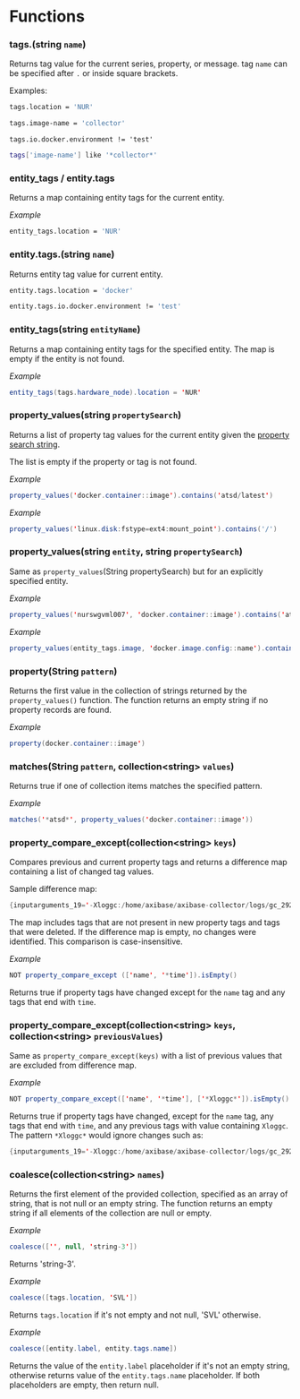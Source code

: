 # Functions

### tags.(string `name`)

Returns tag value for the current series, property, or message. tag `name` can be specified after `.` or inside square brackets.

Examples:

```sh
tags.location = 'NUR'
```

```sh
tags.image-name = 'collector'
```

```
tags.io.docker.environment != 'test'
```

```sh
tags['image-name'] like '*collector*'
```

### entity_tags / entity.tags

Returns a map containing entity tags for the current entity.

_Example_

```sh
entity_tags.location = 'NUR'
```

### entity.tags.(string `name`)

Returns entity tag value for current entity.

```sh
entity.tags.location = 'docker'
```

```sh
entity.tags.io.docker.environment != 'test'
```

### entity_tags(string `entityName`)

Returns a map containing entity tags for the specified entity.
The map is empty if the entity is not found.

_Example_

```java
entity_tags(tags.hardware_node).location = 'NUR'
```

### property_values(string `propertySearch`)

Returns a list of property tag values for the current entity given the [property search string](../property-search-syntax.md).

The list is empty if the property or tag is not found.

_Example_

```java
property_values('docker.container::image').contains('atsd/latest')
```

_Example_

```java
property_values('linux.disk:fstype=ext4:mount_point').contains('/')
```

### property_values(string `entity`, string `propertySearch`)

Same as `property_values`(String propertySearch) but for an explicitly specified entity.

_Example_

```java
property_values('nurswgvml007', 'docker.container::image').contains('atsd/latest')
```

_Example_

```java
property_values(entity_tags.image, 'docker.image.config::name').contains('atsd/latest')
```

### property(String `pattern`)

Returns the first value in the collection of strings returned by the `property_values()` function. The function returns an empty string if no property records are found.

_Example_

```java
property(docker.container::image')
```

### matches(String `pattern`, collection\<string> `values`)

Returns true if one of collection items matches the specified pattern.

_Example_

```java
matches('*atsd*', property_values('docker.container::image'))
```



### property_compare_except(collection\<string> `keys`)

Compares previous and current property tags and returns a difference map containing a list of changed tag values.

Sample difference map:

```java
{inputarguments_19='-Xloggc:/home/axibase/axibase-collector/logs/gc_29286.log' -> '-Xloggc:/home/axibase/axibase-collector/logs/gc_13091.log'}
```

The map includes tags that are not present in new property tags and tags that were deleted.
If the difference map is empty, no changes were identified.
This comparison is case-insensitive.

_Example_

```java
NOT property_compare_except (['name', '*time']).isEmpty()
```

Returns true if property tags have changed except for the `name` tag and any tags that end with `time`.

### property_compare_except(collection\<string> `keys`, collection\<string> `previousValues`)

Same as `property_compare_except(keys)` with a list of previous values that are excluded from difference map.

_Example_

```java
NOT property_compare_except(['name', '*time'], ['*Xloggc*']).isEmpty()
```

Returns true if property tags have changed, except for the `name` tag, any tags that end with `time`, and any previous tags with value containing `Xloggc`. The pattern `*Xloggc*` would ignore changes such as:

``` java
{inputarguments_19='-Xloggc:/home/axibase/axibase-collector/logs/gc_29286.log'-> '-Xloggc:/home/axibase/axibase-collector/logs/gc_13091.log'}
```

### coalesce(collection\<string> `names`)

Returns the first element of the provided collection, specified as an array of string, that is not null or an empty string.
The function returns an empty string if all elements of the collection are null or empty.

_Example_

```java
coalesce(['', null, 'string-3'])
```
Returns 'string-3'.

_Example_

```java
coalesce([tags.location, 'SVL'])
```
Returns `tags.location` if it's not empty and not null, 'SVL' otherwise.

_Example_

```java
coalesce([entity.label, entity.tags.name])
```
Returns the value of the `entity.label` placeholder if it's not an empty string, otherwise returns value of the `entity.tags.name` placeholder.
If both placeholders are empty, then return null.
